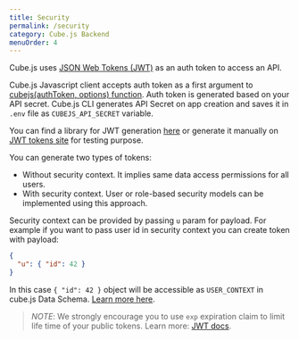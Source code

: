 ```yaml
---
title: Security
permalink: /security
category: Cube.js Backend
menuOrder: 4
---
```


Cube.js uses [JSON Web Tokens (JWT)](https://jwt.io/) as an auth token to access
an API.

Cube.js Javascript client accepts auth token as a first argument to [cubejs(authToken, options) function](@cubejs-client-core#cubejs).
Auth token is generated based on your API secret. Cube.js CLI generates API Secret on app creation and saves it in `.env` file as `CUBEJS_API_SECRET` variable.

You can find a library for JWT generation [here](https://jwt.io/#libraries-io) or generate it manually on [JWT tokens site](https://jwt.io/) for testing purpose.

You can generate two types of tokens:
- Without security context. It implies same data access permissions for all users.
- With security context. User or role-based security models can be implemented using this approach.

Security context can be provided by passing `u` param for payload.
For example if you want to pass user id in security context you can create token with payload:
```json
{
  "u": { "id": 42 }
}
```

In this case `{ "id": 42 }` object will be accessible as `USER_CONTEXT` in cube.js Data Schema.
[Learn more here](cube#context-variables-user-context).

> *NOTE*: We strongly encourage you to use `exp` expiration claim to limit life time of your public tokens.
> Learn more: [JWT docs](https://github.com/auth0/node-jsonwebtoken#token-expiration-exp-claim).
